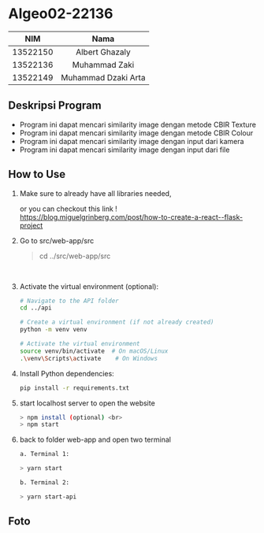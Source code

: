 # Algeo02-22136
| NIM | Nama |
| :---: | :---: |
| 13522150 | Albert Ghazaly |
| 13522136 | Muhammad Zaki |
| 13522149 | Muhammad Dzaki Arta |

## Deskripsi Program
 - Program ini dapat mencari similarity image dengan metode CBIR Texture
 - Program ini dapat mencari similarity image dengan metode CBIR Colour
 - Program ini dapat mencari similarity image dengan input dari kamera
 - Program ini dapat mencari similarity image dengan input dari file
   
## How to Use
1. Make sure to already have all libraries needed,  

    or you can checkout this link ! https://blog.miguelgrinberg.com/post/how-to-create-a-react--flask-project
2. Go to src/web-app/src

    >cd ../src/web-app/src
<br>

3. Activate the virtual environment (optional):

    ```bash
    # Navigate to the API folder
    cd ../api

    # Create a virtual environment (if not already created)
    python -m venv venv

    # Activate the virtual environment
    source venv/bin/activate  # On macOS/Linux
    .\venv\Scripts\activate    # On Windows
    ```

4. Install Python dependencies:

    ```bash
    pip install -r requirements.txt
    ```
5. start localhost server to open the website

    ```bash
    > npm install (optional) <br>
    > npm start
     ```
   
6. back to folder web-app and open two terminal<br>

    ```bash
    a. Terminal 1:

    > yarn start
    
    b. Terminal 2: 

    > yarn start-api
      ```
## Foto
